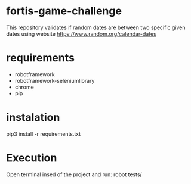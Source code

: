 # fortis-game-challenge
This repository validates if random dates are between two specific given dates using website https://www.random.org/calendar-dates

# requirements
- robotframework
- robotframework-seleniumlibrary
- chrome
- pip

# instalation

pip3 install -r requirements.txt


# Execution
Open terminal insed of the project and run:
robot tests/